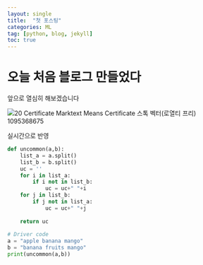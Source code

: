 ```yaml
---
layout: single
title:  "첫 포스팅"
categories: ML
tag: [python, blog, jekyll]
toc: true
---
```


# 오늘 처음 블로그 만들었다

앞으로 열심히 해보겠습니다

![20 Certificate Marktext Means Certificate 스톡 벡터(로열티 프리) 1095368675](https://image.shutterstock.com/image-vector/20-certificate-marktext-means-260nw-1095368675.jpg)

실시간으로 반영


```python
def uncommon(a,b):
    list_a = a.split()
    list_b = b.split()
    uc = ''
    for i in list_a:
        if i not in list_b:
            uc = uc+" "+i
    for j in list_b:
        if j not in list_a:
            uc = uc+" "+j
  
    return uc
  
# Driver code
a = "apple banana mango"
b = "banana fruits mango"
print(uncommon(a,b))
```
